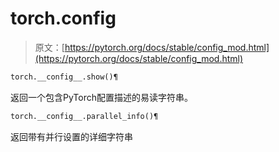 # torch.__config__

> 原文：[https://pytorch.org/docs/stable/config_mod.html](https://pytorch.org/docs/stable/config_mod.html)

```py
torch.__config__.show()¶
```

返回一个包含PyTorch配置描述的易读字符串。

```py
torch.__config__.parallel_info()¶
```

返回带有并行设置的详细字符串
